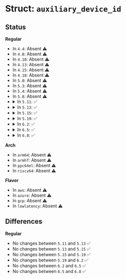 # Struct: <code>auxiliary_device_id</code>

## Status
<b>Regular</b>
<ul>
<li>
In <code>4.4</code>: Absent ⚠️
</li>
<li>
In <code>4.8</code>: Absent ⚠️
</li>
<li>
In <code>4.10</code>: Absent ⚠️
</li>
<li>
In <code>4.13</code>: Absent ⚠️
</li>
<li>
In <code>4.15</code>: Absent ⚠️
</li>
<li>
In <code>4.18</code>: Absent ⚠️
</li>
<li>
In <code>5.0</code>: Absent ⚠️
</li>
<li>
In <code>5.3</code>: Absent ⚠️
</li>
<li>
In <code>5.4</code>: Absent ⚠️
</li>
<li>
In <code>5.8</code>: Absent ⚠️
</li>
<li>
<details>
<summary>In <code>5.11</code>: ✅</summary>

```c
struct auxiliary_device_id {
    char name[32];
    kernel_ulong_t driver_data;
};
```
</details>
</li>
<li>
<details>
<summary>In <code>5.13</code>: ✅</summary>

```c
struct auxiliary_device_id {
    char name[32];
    kernel_ulong_t driver_data;
};
```
</details>
</li>
<li>
<details>
<summary>In <code>5.15</code>: ✅</summary>

```c
struct auxiliary_device_id {
    char name[32];
    kernel_ulong_t driver_data;
};
```
</details>
</li>
<li>
<details>
<summary>In <code>5.19</code>: ✅</summary>

```c
struct auxiliary_device_id {
    char name[32];
    kernel_ulong_t driver_data;
};
```
</details>
</li>
<li>
<details>
<summary>In <code>6.2</code>: ✅</summary>

```c
struct auxiliary_device_id {
    char name[32];
    kernel_ulong_t driver_data;
};
```
</details>
</li>
<li>
<details>
<summary>In <code>6.5</code>: ✅</summary>

```c
struct auxiliary_device_id {
    char name[32];
    kernel_ulong_t driver_data;
};
```
</details>
</li>
<li>
<details>
<summary>In <code>6.8</code>: ✅</summary>

```c
struct auxiliary_device_id {
    char name[32];
    kernel_ulong_t driver_data;
};
```
</details>
</li>
</ul>
<b>Arch</b>
<ul>
<li>
In <code>arm64</code>: Absent ⚠️
</li>
<li>
In <code>armhf</code>: Absent ⚠️
</li>
<li>
In <code>ppc64el</code>: Absent ⚠️
</li>
<li>
In <code>riscv64</code>: Absent ⚠️
</li>
</ul>
<b>Flavor</b>
<ul>
<li>
In <code>aws</code>: Absent ⚠️
</li>
<li>
In <code>azure</code>: Absent ⚠️
</li>
<li>
In <code>gcp</code>: Absent ⚠️
</li>
<li>
In <code>lowlatency</code>: Absent ⚠️
</li>
</ul>

## Differences
<b>Regular</b>
<ul>
<li>
No changes between <code>5.11</code> and <code>5.13</code> ✅
</li>
<li>
No changes between <code>5.13</code> and <code>5.15</code> ✅
</li>
<li>
No changes between <code>5.15</code> and <code>5.19</code> ✅
</li>
<li>
No changes between <code>5.19</code> and <code>6.2</code> ✅
</li>
<li>
No changes between <code>6.2</code> and <code>6.5</code> ✅
</li>
<li>
No changes between <code>6.5</code> and <code>6.8</code> ✅
</li>
</ul>
